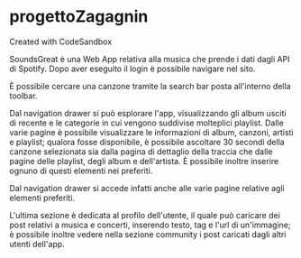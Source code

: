 # progettoZagagnin
Created with CodeSandbox

SoundsGreat è una Web App relativa alla musica che prende i dati dagli API di Spotify.
Dopo aver eseguito il login è possibile navigare nel sito.

È possibile cercare una canzone tramite la search bar posta all'interno della toolbar.

Dal navigation drawer si può esplorare l'app, visualizzando gli album usciti di recente e le categorie in cui vengono suddivise molteplici playlist. 
Dalle varie pagine è possibile visualizzare le informazioni di album, canzoni, artisti e playlist; qualora fosse disponibile, è possibile ascoltare 30 secondi della canzone selezionata sia dalla pagina di dettaglio della traccia che dalle pagine delle playlist, degli album e dell'artista. È possibile inoltre inserire ognuno di questi elementi nei preferiti.

Dal navigation drawer si accede infatti anche alle varie pagine relative agli elementi preferiti. 

L'ultima sezione è dedicata al profilo dell'utente, il quale può caricare dei post relativi a musica e concerti, inserendo testo, tag e l'url di un'immagine; è possibile inoltre vedere nella sezione community i post caricati dagli altri utenti dell'app.
